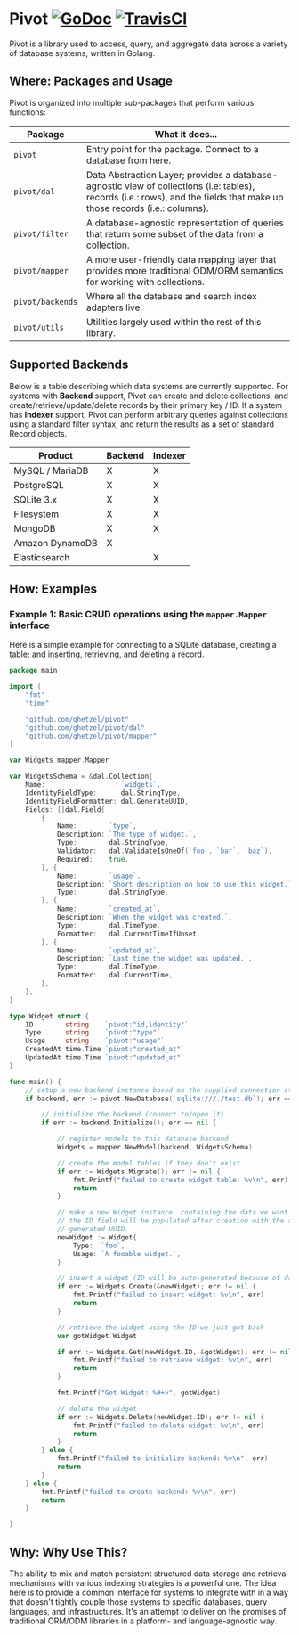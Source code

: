 # Pivot [![GoDoc](https://godoc.org/github.com/ghetzel/pivot?status.svg)](https://godoc.org/github.com/ghetzel/pivot) [![TravisCI](https://travis-ci.org/ghetzel/pivot.svg?branch=v3)](https://travis-ci.org/ghetzel/pivot)

Pivot is a library used to access, query, and aggregate data across a variety of database systems, written in Golang.

## Where: Packages and Usage

Pivot is organized into multiple sub-packages that perform various functions:

| Package          | What it does... |
| ---------------- | --------------- |
| `pivot`          | Entry point for the package.  Connect to a database from here. |
| `pivot/dal`      | Data Abstraction Layer; provides a database-agnostic view of collections (i.e: tables), records (i.e.: rows), and the fields that make up those records (i.e.: columns). |
| `pivot/filter`   | A database-agnostic representation of queries that return some subset of the data from a collection. |
| `pivot/mapper`   | A more user-friendly data mapping layer that provides more traditional ODM/ORM semantics for working with collections. |
| `pivot/backends` | Where all the database and search index adapters live. |
| `pivot/utils`    | Utilities largely used within the rest of this library. |

## Supported Backends
Below is a table describing which data systems are currently supported.  For systems with **Backend** support, Pivot can create and delete collections, and create/retrieve/update/delete records by their primary key / ID.  If a system has **Indexer** support, Pivot can perform arbitrary queries against collections using a standard filter syntax, and return the results as a set of standard Record objects.

| Product          | Backend | Indexer |
| ---------------- | ------- | ------- |
| MySQL / MariaDB  | X       | X       |
| PostgreSQL       | X       | X       |
| SQLite 3.x       | X       | X       |
| Filesystem       | X       | X       |
| MongoDB          | X       | X       |
| Amazon DynamoDB  | X       |         |
| Elasticsearch    |         | X       |

## How: Examples

### Example 1: Basic CRUD operations using the `mapper.Mapper` interface

Here is a simple example for connecting to a SQLite database, creating a table; and inserting, retrieving, and deleting a record.

```go
package main

import (
    "fmt"
    "time"

    "github.com/ghetzel/pivot"
    "github.com/ghetzel/pivot/dal"
    "github.com/ghetzel/pivot/mapper"
)

var Widgets mapper.Mapper

var WidgetsSchema = &dal.Collection{
    Name:                   `widgets`,
    IdentityFieldType:      dal.StringType,
    IdentityFieldFormatter: dal.GenerateUUID,
    Fields: []dal.Field{
        {
            Name:        `type`,
            Description: `The type of widget.`,
            Type:        dal.StringType,
            Validator:   dal.ValidateIsOneOf(`foo`, `bar`, `baz`),
            Required:    true,
        }, {
            Name:        `usage`,
            Description: `Short description on how to use this widget.`,
            Type:        dal.StringType,
        }, {
            Name:        `created_at`,
            Description: `When the widget was created.`,
            Type:        dal.TimeType,
            Formatter:   dal.CurrentTimeIfUnset,
        }, {
            Name:        `updated_at`,
            Description: `Last time the widget was updated.`,
            Type:        dal.TimeType,
            Formatter:   dal.CurrentTime,
        },
    },
}

type Widget struct {
    ID        string    `pivot:"id,identity"`
    Type      string    `pivot:"type"`
    Usage     string    `pivot:"usage"`
    CreatedAt time.Time `pivot:"created_at"`
    UpdatedAt time.Time `pivot:"updated_at"`
}

func main() {
    // setup a new backend instance based on the supplied connection string
    if backend, err := pivot.NewDatabase(`sqlite:///./test.db`); err == nil {

        // initialize the backend (connect to/open it)
        if err := backend.Initialize(); err == nil {

            // register models to this database backend
            Widgets = mapper.NewModel(backend, WidgetsSchema)

            // create the model tables if they don't exist
            if err := Widgets.Migrate(); err != nil {
                fmt.Printf("failed to create widget table: %v\n", err)
                return
            }

            // make a new Widget instance, containing the data we want to see
            // the ID field will be populated after creation with the auto-
            // generated UUID.
            newWidget := Widget{
                Type:  `foo`,
                Usage: `A fooable widget.`,
            }

            // insert a widget (ID will be auto-generated because of dal.GenerateUUID)
            if err := Widgets.Create(&newWidget); err != nil {
                fmt.Printf("failed to insert widget: %v\n", err)
                return
            }

            // retrieve the widget using the ID we just got back
            var gotWidget Widget

            if err := Widgets.Get(newWidget.ID, &gotWidget); err != nil {
                fmt.Printf("failed to retrieve widget: %v\n", err)
                return
            }

            fmt.Printf("Got Widget: %#+v", gotWidget)

            // delete the widget
            if err := Widgets.Delete(newWidget.ID); err != nil {
                fmt.Printf("failed to delete widget: %v\n", err)
                return
            }
        } else {
            fmt.Printf("failed to initialize backend: %v\n", err)
            return
        }
    } else {
        fmt.Printf("failed to create backend: %v\n", err)
        return
    }

}
```

## Why: Why Use This?

The ability to mix and match persistent structured data storage and retrieval mechanisms with various indexing strategies is a powerful one.  The idea here is to provide a common interface for systems to integrate with in a way that doesn't tightly couple those systems to specific databases, query languages, and infrastructures.  It's an attempt to deliver on the promises of traditional ORM/ODM libraries in a platform- and language-agnostic way.

